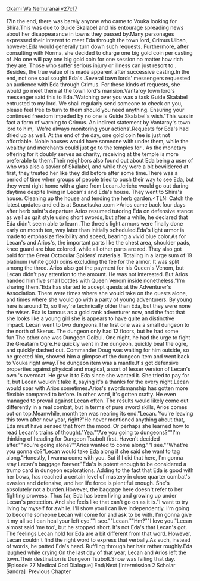 [Okami Wa Nemuranai v27c17](https://www.sousetsuka.com/2020/09/okami-wa-nemuranai-2717.html)
<br/><br/>
17In the end, there was barely anyone who came to Vouka looking for Shira.This was due to Guide Skalabel and his entourage spreading news about her disappearance in towns they passed by.Many personages expressed their interest to meet Eda through the town lord, Crimus Ulban, however.Eda would generally turn down such requests. Furthermore, after consulting with Norma, she decided to charge one big gold coin per casting of <Purification>.No one will pay one big gold coin for one session no matter how rich they are. Those who suffer serious injury or illness can just resort to <Recovery>. Besides, the true value of <Purification> is made apparent after successive casting.In the end, not one soul sought Eda's <Purification>.Several town lords' messengers requested an audience with Eda through Crimus. For these kinds of requests, she would go meet them at the town lord's mansion.Vantaroy town lord's messenger said this to Eda."Watching over you was a task Guide Skalabel entrusted to my lord. We shall regularly send someone to check on you, please feel free to turn to them should you need anything. Ensuring your continued freedom impeded by no one is Guide Skalabel's wish."This was in fact a form of warning to Crimus. An indirect statement by Vantaroy's town lord to him, 'We're always monitoring your actions'.Requests for Eda's <Recovery> had dried up as well. At the end of the day, one gold coin fee is just not affordable. Noble houses would have someone with <Recovery> under them, while the wealthy and merchants could just go to the temples for <Recovery>. As the monetary offering for it doubly serves as charity, receiving <Recovery> at the temple is more preferable to them.Their neighbors also found out about Eda being a user of <Purification> who was also a savior of <Herb Saint> Skalabel, and while they were a bit bewildered at first, they treated her like they did before after some time.There was a period of time when groups of people tried to push their way to see Eda, but they went right home with a glare from Lecan.Jericho would go out during daytime despite living in Lecan's and Eda's house. They went to Shira's house. Cleaning up the house and tending the herb garden.<TLN: Catch the latest updates and edits at Sousetsuka .com >Arios came back four days after herb saint's departure.Arios resumed tutoring Eda on defensive stance as well as gait style using short swords, but after a while, he declared that Eda didn't seem able to learn <Stealth Step>.The three's light armors were finally done early on month ten, way later than initially scheduled.Eda's light armor is made to emphasize flexibility and speed, bearing a vivid blue color.As for Lecan's and Arios's, the important parts like the chest area, shoulder pads, knee guard are blue colored, while all other parts are red. They also got paid for the Great Octocular Spiders' materials. Totaling in a large sum of 19 platinum (white gold) coins excluding the fee for the armor. It was split among the three. Arios also got the payment for his Queen's Venom, but Lecan didn't pay attention to the amount. He was not interested. But Arios handed him five small bottles with Queen Venom inside nonetheless."I'm sharing them."Eda has started to accept quests at the Adventurer's Association. There were times where she would take on the quests alone, and times where she would go with a party of young adventurers. By young here is around 15, so they're technically older than Eda, but they were none the wiser. Eda is famous as a gold rank adventurer now, and the fact that she looks like a young girl she is appears to have quite an distinctive impact. Lecan went to two dungeons.The first one was a small dungeon to the north of Skerus. The dungeon only had 12 floors, but he had some fun.The other one was Dungeon Golbul. One night, he had the urge to fight the Greatarm Ogre.He quickly went in the dungeon, quickly beat the ogre, and quickly dashed out. Commander Doug was waiting for him outside, so he greeted him, showed him a glimpse of the dungeon item and went back to Vouka right away.The dungeon item was a mantle.It's got defensive properties against physical and magical, a sort of lesser version of Lecan's own <Overking Bear>'s overcoat. He gave it to Eda since she wanted it. She tried to pay for it, but Lecan wouldn't take it, saying it's a thanks for the <Purification> every night.Lecan would spar with Arios sometimes.Arios's swordsmanship has gotten more flexible compared to before. In other word, it's gotten crafty. He even managed to prevail against Lecan often. The results would likely come out differently in a real combat, but in terms of pure sword skills, Arios comes out on top.Meanwhile, month ten was nearing its end."Lecan. You're leaving this town after new year, right?"He never mentioned anything about that, Eda must have sensed that from the mood. Or perhaps she learned how to read Lecan's trains of thought."Yea.""Are you going to dungeons?""I'm thinking of heading for Dungeon Tsubolt first. Haven't decided after.""You're going alone?""Arios wanted to come along.""I see.""What're you gonna do?"Lecan would take Eda along if she said she want to tag along."Honestly, I wanna come with you. But if I did that here, I'm gonna stay Lecan's baggage forever."Eda's <Recovery> is potent enough to be considered a trump card in dungeon explorations. Adding to the fact that Eda is good with her bows, has reached a certain level of mastery in close quarter combat's evasion and defensive, and her life force is plentiful enough. She's absolutely not a burden.However, the baggage here doesn't refer to her fighting prowess. Thus far, Eda has been living and growing up under Lecan's protection. And she feels like that can't go on as it is."I want to try living by myself for awhile. I'll show you I can live independently. I'm going to become someone Lecan will come for and ask to be with. I'm gonna give it my all so I can heal your left eye.""I see.""Lecan.""Hm?""I love you."Lecan almost said 'me too', but he stopped short. It's not Eda's <Love> that Lecan's got. The feelings Lecan hold for Eda are a bit different from that word. However, Lecan couldn't find the right word to express that verbally.As such, instead of words, he patted Eda's head. Ruffling through her hair rather roughly.Eda laughed while crying.On the last day of that year, Lecan and Arios left the town.Their destination is Dungeon Tsubolt.Snow was falling that day.[Episode 27 Medical God Dialogue] End/Next [Intermission 2 Scholar Sandra]  Previous Chapter <br/>
